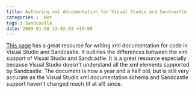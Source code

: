 ```yaml
---
title: Authoring xml documentation for Visual Studio and Sandcastle
categories : .Net
tags : Sandcastle
date: 2009-01-08 13:02:03 +10:00
---
```


[This page][0] has a great resource for writing xml documentation for code in Visual Studio and Sandcastle. It outlines the differences between the xml support of Visual Studio and Sandcastle. It is a great resource especially because Visual Studio doesn't understand all the xml elements supported by Sandcastle. The document is now a year and a half old, but is still very accurate as the Visual Studio xml documentation schema and Sandcastle support haven't changed much (if at all) since.

[0]: http://www.dynicity.com/Products/XMLDocComments.aspx
